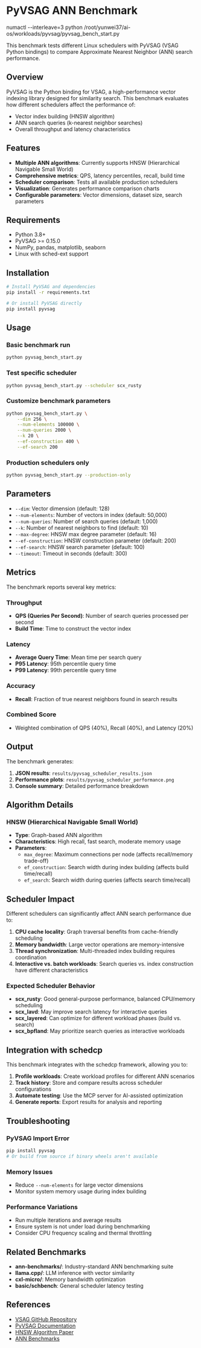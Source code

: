 # PyVSAG ANN Benchmark

numactl --interleave=3 python /root/yunwei37/ai-os/workloads/pyvsag/pyvsag_bench_start.py

This benchmark tests different Linux schedulers with PyVSAG (VSAG Python bindings) to compare Approximate Nearest Neighbor (ANN) search performance.

## Overview

PyVSAG is the Python binding for VSAG, a high-performance vector indexing library designed for similarity search. This benchmark evaluates how different schedulers affect the performance of:

- Vector index building (HNSW algorithm)
- ANN search queries (k-nearest neighbor searches)
- Overall throughput and latency characteristics

## Features

- **Multiple ANN algorithms**: Currently supports HNSW (Hierarchical Navigable Small World)
- **Comprehensive metrics**: QPS, latency percentiles, recall, build time
- **Scheduler comparison**: Tests all available production schedulers
- **Visualization**: Generates performance comparison charts
- **Configurable parameters**: Vector dimensions, dataset size, search parameters

## Requirements

- Python 3.8+
- PyVSAG >= 0.15.0
- NumPy, pandas, matplotlib, seaborn
- Linux with sched-ext support

## Installation

```bash
# Install PyVSAG and dependencies
pip install -r requirements.txt

# Or install PyVSAG directly
pip install pyvsag
```

## Usage

### Basic benchmark run
```bash
python pyvsag_bench_start.py
```

### Test specific scheduler
```bash
python pyvsag_bench_start.py --scheduler scx_rusty
```

### Customize benchmark parameters
```bash
python pyvsag_bench_start.py \
    --dim 256 \
    --num-elements 100000 \
    --num-queries 2000 \
    --k 20 \
    --ef-construction 400 \
    --ef-search 200
```

### Production schedulers only
```bash
python pyvsag_bench_start.py --production-only
```

## Parameters

- `--dim`: Vector dimension (default: 128)
- `--num-elements`: Number of vectors in index (default: 50,000)
- `--num-queries`: Number of search queries (default: 1,000)
- `--k`: Number of nearest neighbors to find (default: 10)
- `--max-degree`: HNSW max degree parameter (default: 16)
- `--ef-construction`: HNSW construction parameter (default: 200)
- `--ef-search`: HNSW search parameter (default: 100)
- `--timeout`: Timeout in seconds (default: 300)

## Metrics

The benchmark reports several key metrics:

### Throughput
- **QPS (Queries Per Second)**: Number of search queries processed per second
- **Build Time**: Time to construct the vector index

### Latency
- **Average Query Time**: Mean time per search query
- **P95 Latency**: 95th percentile query time
- **P99 Latency**: 99th percentile query time

### Accuracy
- **Recall**: Fraction of true nearest neighbors found in search results

### Combined Score
- Weighted combination of QPS (40%), Recall (40%), and Latency (20%)

## Output

The benchmark generates:

1. **JSON results**: `results/pyvsag_scheduler_results.json`
2. **Performance plots**: `results/pyvsag_scheduler_performance.png`
3. **Console summary**: Detailed performance breakdown

## Algorithm Details

### HNSW (Hierarchical Navigable Small World)
- **Type**: Graph-based ANN algorithm
- **Characteristics**: High recall, fast search, moderate memory usage
- **Parameters**:
  - `max_degree`: Maximum connections per node (affects recall/memory trade-off)
  - `ef_construction`: Search width during index building (affects build time/recall)
  - `ef_search`: Search width during queries (affects search time/recall)

## Scheduler Impact

Different schedulers can significantly affect ANN search performance due to:

1. **CPU cache locality**: Graph traversal benefits from cache-friendly scheduling
2. **Memory bandwidth**: Large vector operations are memory-intensive
3. **Thread synchronization**: Multi-threaded index building requires coordination
4. **Interactive vs. batch workloads**: Search queries vs. index construction have different characteristics

### Expected Scheduler Behavior

- **scx_rusty**: Good general-purpose performance, balanced CPU/memory scheduling
- **scx_lavd**: May improve search latency for interactive queries
- **scx_layered**: Can optimize for different workload phases (build vs. search)
- **scx_bpfland**: May prioritize search queries as interactive workloads

## Integration with schedcp

This benchmark integrates with the schedcp framework, allowing you to:

1. **Profile workloads**: Create workload profiles for different ANN scenarios
2. **Track history**: Store and compare results across scheduler configurations
3. **Automate testing**: Use the MCP server for AI-assisted optimization
4. **Generate reports**: Export results for analysis and reporting

## Troubleshooting

### PyVSAG Import Error
```bash
pip install pyvsag
# Or build from source if binary wheels aren't available
```

### Memory Issues
- Reduce `--num-elements` for large vector dimensions
- Monitor system memory usage during index building

### Performance Variations
- Run multiple iterations and average results
- Ensure system is not under load during benchmarking
- Consider CPU frequency scaling and thermal throttling

## Related Benchmarks

- **ann-benchmarks/**: Industry-standard ANN benchmarking suite
- **llama.cpp/**: LLM inference with vector similarity
- **cxl-micro/**: Memory bandwidth optimization
- **basic/schbench**: General scheduler latency testing

## References

- [VSAG GitHub Repository](https://github.com/antgroup/vsag)
- [PyVSAG Documentation](https://pypi.org/project/pyvsag/)
- [HNSW Algorithm Paper](https://arxiv.org/abs/1603.09320)
- [ANN Benchmarks](https://ann-benchmarks.com/)